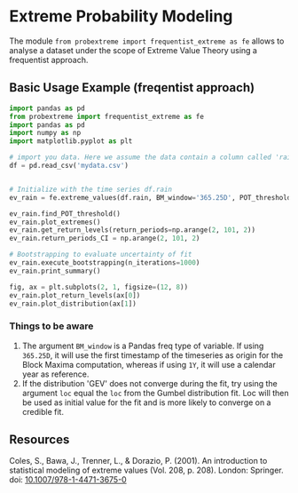 # Extreme Probability Modeling


The module `from probextreme import frequentist_extreme as fe` allows to analyse a dataset under the scope of Extreme Value Theory using a frequentist approach. 


## Basic Usage Example (freqentist approach)

```python
import pandas as pd
from probextreme import frequentist_extreme as fe
import pandas as pd
import numpy as np
import matplotlib.pyplot as plt

# import you data. Here we assume the data contain a column called 'rain'. Index must be datetime.
df = pd.read_csv('mydata.csv')


# Initialize with the time series df.rain
ev_rain = fe.extreme_values(df.rain, BM_window='365.25D', POT_threshold=45, mtd='48H')

ev_rain.find_POT_threshold()
ev_rain.plot_extremes()
ev_rain.get_return_levels(return_periods=np.arange(2, 101, 2))
ev_rain.return_periods_CI = np.arange(2, 101, 2)

# Bootstrapping to evaluate uncertainty of fit
ev_rain.execute_bootstrapping(n_iterations=1000)
ev_rain.print_summary()

fig, ax = plt.subplots(2, 1, figsize=(12, 8))
ev_rain.plot_return_levels(ax[0])
ev_rain.plot_distribution(ax[1])

```

### Things to be aware

1. The argument `BM_window` is a Pandas freq type of variable. If using `365.25D`, it will use the first timestamp of the timeseries as origin for the Block Maxima computation, whereas if using `1Y`, it will use a calendar year as reference.
2. If the distribution 'GEV' does not converge during the fit, try using the argument `loc` equal the `loc` from the Gumbel distribution fit. Loc will then be used as initial value for the fit and is more likely to converge on a credible fit.


## Resources

Coles, S., Bawa, J., Trenner, L., & Dorazio, P. (2001). An introduction to statistical modeling of extreme values (Vol. 208, p. 208). London: Springer. doi: [10.1007/978-1-4471-3675-0](https://link.springer.com/book/10.1007/978-1-4471-3675-0)



